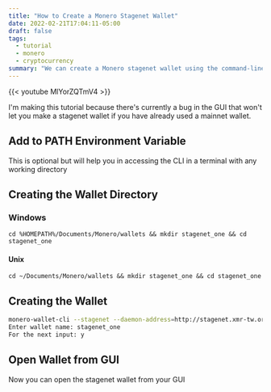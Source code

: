 ```yaml
---
title: "How to Create a Monero Stagenet Wallet"
date: 2022-02-21T17:04:11-05:00
draft: false
tags:
  - tutorial
  - monero
  - cryptocurrency
summary: "We can create a Monero stagenet wallet using the command-line interface (CLI) on Windows and Unix-like systems, which avoids a bug in the GUI that prevents stagenet wallet creation after using a mainnet wallet."
---
```


{{< youtube MlYorZQTmV4 >}}

I'm making this tutorial because there's currently a bug in the GUI that won't let
you make a stagenet wallet if you have already used a mainnet wallet.

## Add to PATH Environment Variable

This is optional but will help you in accessing the CLI in a terminal with any working directory

## Creating the Wallet Directory

### Windows

`cd %HOMEPATH%/Documents/Monero/wallets && mkdir stagenet_one && cd stagenet_one`

#### Unix

`cd ~/Documents/Monero/wallets && mkdir stagenet_one && cd stagenet_one`

## Creating the Wallet

```bash
monero-wallet-cli --stagenet --daemon-address=http://stagenet.xmr-tw.org:38081 --untrusted-daemon
Enter wallet name: stagenet_one
For the next input: y
```

## Open Wallet from GUI

Now you can open the stagenet wallet from your GUI
